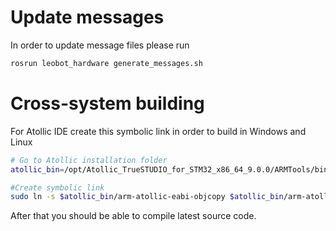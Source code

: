 # Update messages

In order to update message files please run

```bash
rosrun leobot_hardware generate_messages.sh
```

# Cross-system building

For Atollic IDE create this symbolic link in order to build in Windows and Linux

```bash
# Go to Atollic installation folder
atollic_bin=/opt/Atollic_TrueSTUDIO_for_STM32_x86_64_9.0.0/ARMTools/bin

#Create symbolic link
sudo ln -s $atollic_bin/arm-atollic-eabi-objcopy $atollic_bin/arm-atollic-eabi-objcopy.exe
```

After that you should be able to compile latest source code.

